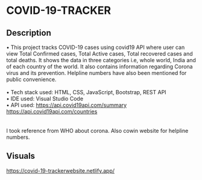 # COVID-19-TRACKER
## Description
• This project tracks COVID-19 cases using covid19 API where user can view Total Confirmed cases, Total Active cases, Total recovered cases and  total deaths. It shows the data  in three categories i.e, whole world,  India  and of each country of the world. It also contains  information regarding Corona virus and its prevention. Helpline numbers have also been mentioned for public convenience. </br> </br>
• Tech stack used: HTML, CSS, JavaScript, Bootstrap, REST API</br>
 • IDE used: Visual Studio Code</br>
 • API used: https://api.covid19api.com/summary </br>
     https://api.covid19api.com/countries</br>
</br> 
</br>
I took reference from WHO about corona. Also cowin website for helpline numbers.</br>
## Visuals </br>
https://covid-19-trackerwebsite.netlify.app/
